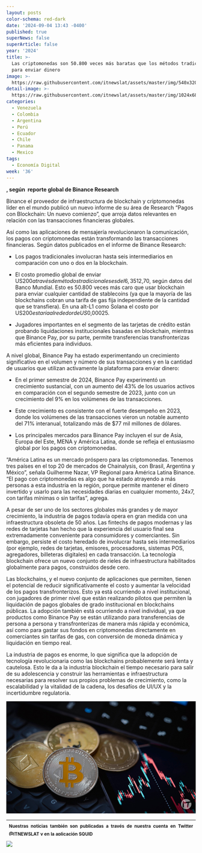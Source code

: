 ```yaml
---
layout: posts
color-schema: red-dark
date: '2024-09-04 13:43 -0400'
published: true
superNews: false
superArticle: false
year: '2024'
title: >-
  Las criptomonedas son 50.800 veces más baratas que los métodos tradicionales
  para enviar dinero
image: >-
  https://raw.githubusercontent.com/itnewslat/assets/master/img/540x320/moneda-cripto-p.jpg
detail-image: >-
  https://raw.githubusercontent.com/itnewslat/assets/master/img/1024x680/moneda-cripto-g.jpg
categories:
  - Venezuela
  - Colombia
  - Argentina
  - Perú
  - Ecuador
  - Chile
  - Panama
  - Mexico
tags:
  - Economía Digital
week: '36'
---
```

**, según  reporte global de Binance Research**

Binance el proveedor de infraestructura de blockchain y criptomonedas líder en el mundo publicó un nuevo informe de su área de Research “Pagos con Blockchain: Un nuevo comienzo”, que arroja datos relevantes en relación con las transacciones financieras globales.

Así como las aplicaciones de mensajería revolucionaron la comunicación, los pagos con criptomonedas están transformando las transacciones financieras. Según datos publicados en el informe de Binance Research:  

- Los pagos tradicionales involucran hasta seis intermediarios en comparación con uno o dos en la blockchain.

- El costo promedio global de enviar US$200 a través de métodos tradicionales es del 6,35% o US$12,70, según datos del Banco Mundial. Esto es 50.800 veces más caro que usar blockchain para enviar cualquier cantidad de stablecoins (ya que la mayoría de las blockchains cobran una tarifa de gas fija independiente de la cantidad que se transfiera). En una alt-L1 como Solana el costo por US$200 estaría alrededor de US$0,00025.

- Jugadores importantes en el segmento de las tarjetas de crédito están probando liquidaciones institucionales basadas en blockchain, mientras que Binance Pay, por su parte, permite transferencias transfronterizas más eficientes para individuos.

A nivel global, Binance Pay ha estado experimentando un crecimiento significativo en el volumen y número de sus transacciones y en la cantidad de usuarios que utilizan activamente la plataforma para enviar dinero:

- En el primer semestre de 2024, Binance Pay experimentó un crecimiento sustancial, con un aumento del 43% de los usuarios activos en comparación con el segundo semestre de 2023, junto con un crecimiento del 9% en los volúmenes de las transacciones.

- Este crecimiento es consistente con el fuerte desempeño en 2023, donde los volúmenes de las transacciones vieron un notable aumento del 71% interanual, totalizando más de $77 mil millones de dólares.
 
- Los principales mercados para Binance Pay incluyen el sur de Asia, Europa del Este, MENA y América Latina, donde se refleja el entusiasmo global por los pagos con criptomonedas.

“América Latina es un mercado próspero para las criptomonedas. Tenemos tres países en el top 20 de mercados de Chainalysis, con Brasil, Argentina y México”, señala Guilherme Nazar, VP Regional para América Latina Binance. “El pago con criptomonedas es algo que ha estado atrayendo a más personas a esta industria en la región, porque permite mantener el dinero invertido y usarlo para las necesidades diarias en cualquier momento, 24x7, con tarifas mínimas o sin tarifas”, agrega. 

A pesar de ser uno de los sectores globales más grandes y de mayor crecimiento, la industria de pagos todavía opera en gran medida con una infraestructura obsoleta de 50 años. Las fintechs de pagos modernas y las redes de tarjetas han hecho que la experiencia del usuario final sea extremadamente conveniente para consumidores y comerciantes. Sin embargo, persiste el costo heredado de involucrar hasta seis intermediarios (por ejemplo, redes de tarjetas, emisores, procesadores, sistemas POS, agregadores, billeteras digitales) en cada transacción. La tecnología blockchain ofrece un nuevo conjunto de rieles de infraestructura habilitados globalmente para pagos, construidos desde cero.

Las blockchains, y el nuevo conjunto de aplicaciones que permiten, tienen el potencial de reducir significativamente el costo y aumentar la velocidad de los pagos transfronterizos. Esto ya está ocurriendo a nivel institucional, con jugadores de primer nivel que están realizando pilotos que permiten la liquidación de pagos globales de grado institucional en blockchains públicas. La adopción también está ocurriendo a nivel individual, ya que productos como Binance Pay se están utilizando para transferencias de persona a persona y transfronterizas de manera más rápida y económica, así como para gastar sus fondos en criptomonedas directamente en comerciantes sin tarifas de gas, con conversión de moneda dinámica y liquidación en tiempo real.

La industria de pagos es enorme, lo que significa que la adopción de tecnología revolucionaria como las blockchains probablemente será lenta y cautelosa. Esto le da a la industria blockchain el tiempo necesario para salir de su adolescencia y construir las herramientas e infraestructura necesarias para resolver sus propios problemas de crecimiento, como la escalabilidad y la vitalidad de la cadena, los desafíos de UI/UX y la incertidumbre regulatoria.

![](https://raw.githubusercontent.com/itnewslat/assets/master/img/540x320/moneda-cripto-p.jpg)

<table style="height: 42px;" width="569">
<tbody>
<tr>
<td style="text-align: justify;"><sub><strong>Nuestras noticias también son publicadas a través de nuestra cuenta en Twitter <a href="https://twitter.com/itnewslat?lang=es">@ITNEWSLAT</a> y en la aplicación <a href="https://squidapp.co/en/">SQUID</a></strong></sub></td>
</tr>
</tbody>
</table>

<img src="https://tracker.metricool.com/c3po.jpg?hash=56f88a41e39ab42c063cc51676587a04"/>